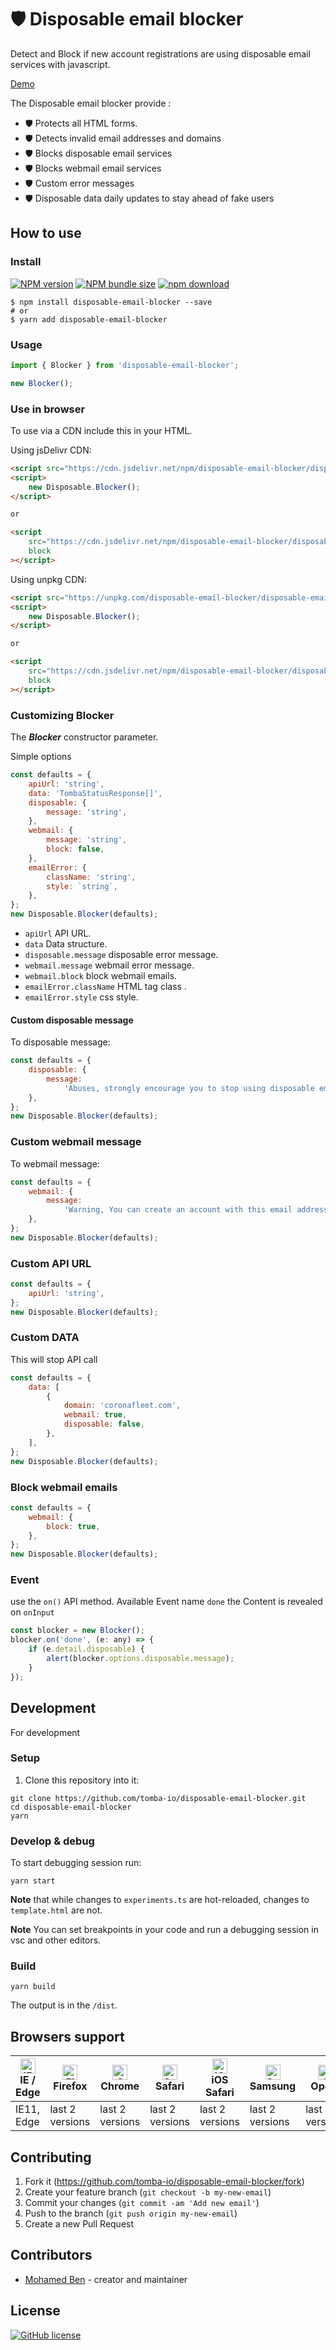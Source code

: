 # 🛡️ Disposable email blocker

Detect and Block if new account registrations are using disposable email services with javascript.

[Demo](https://tomba-io.github.io/disposable-email-blocker/)

The Disposable email blocker provide :

-   🛡️ Protects all HTML forms.
-   🛡️ Detects invalid email addresses and domains
-   🛡️ Blocks disposable email services
-   🛡️ Blocks webmail email services
-   🛡️ Custom error messages
-   🛡️ Disposable data daily updates to stay ahead of fake users

## How to use

### Install

[![NPM version][npm-image]][npm-url]
[![NPM bundle size][npm-bundle-size-image]][npm-url]
[![npm download][download-image]][download-url]

```shell
$ npm install disposable-email-blocker --save
# or
$ yarn add disposable-email-blocker
```

### Usage

```javascript
import { Blocker } from 'disposable-email-blocker';
```

```javascript
new Blocker();
```

### Use in browser

To use via a CDN include this in your HTML.

Using jsDelivr CDN:

```html
<script src="https://cdn.jsdelivr.net/npm/disposable-email-blocker/disposable-email-blocker.min.js"></script>
<script>
    new Disposable.Blocker();
</script>

or

<script
    src="https://cdn.jsdelivr.net/npm/disposable-email-blocker/disposable-email-blocker.min.js"
    block
></script>
```

Using unpkg CDN:

```html
<script src="https://unpkg.com/disposable-email-blocker/disposable-email-blocker.min.js"></script>
<script>
    new Disposable.Blocker();
</script>

or

<script
    src="https://cdn.jsdelivr.net/npm/disposable-email-blocker/disposable-email-blocker.min.js"
    block
></script>
```

### Customizing Blocker

The **_Blocker_** constructor parameter.

Simple options

```javascript
const defaults = {
    apiUrl: 'string',
    data: 'TombaStatusResponse[]',
    disposable: {
        message: 'string',
    },
    webmail: {
        message: 'string',
        block: false,
    },
    emailError: {
        className: 'string',
        style: `string`,
    },
};
new Disposable.Blocker(defaults);
```

-   `apiUrl` API URL.
-   `data` Data structure.
-   `disposable.message` disposable error message.
-   `webmail.message` webmail error message.
-   `webmail.block` block webmail emails.
-   `emailError.className` HTML tag class .
-   `emailError.style` css style.

#### Custom disposable message

To disposable message:

```javascript
const defaults = {
    disposable: {
        message:
            'Abuses, strongly encourage you to stop using disposable email',
    },
};
new Disposable.Blocker(defaults);
```

### Custom webmail message

To webmail message:

```javascript
const defaults = {
    webmail: {
        message:
            'Warning, You can create an account with this email address, but we strongly encourage you to use a professional email address',
    },
};
new Disposable.Blocker(defaults);
```

### Custom API URL

```javascript
const defaults = {
    apiUrl: 'string',
};
new Disposable.Blocker(defaults);
```

### Custom DATA

This will stop API call

```javascript
const defaults = {
    data: [
        {
            domain: 'coronafleet.com',
            webmail: true,
            disposable: false,
        },
    ],
};
new Disposable.Blocker(defaults);
```

### Block webmail emails

```javascript
const defaults = {
    webmail: {
        block: true,
    },
};
new Disposable.Blocker(defaults);
```

### Event

use the `on()` API method.
Available Event name `done` the Content is revealed on `onInput`

```javascript
const blocker = new Blocker();
blocker.on('done', (e: any) => {
    if (e.detail.disposable) {
        alert(blocker.options.disposable.message);
    }
});
```

## Development

For development

### Setup

1. Clone this repository into it:

```shell
git clone https://github.com/tomba-io/disposable-email-blocker.git
cd disposable-email-blocker
yarn
```

### Develop & debug

To start debugging session run:

```shell
yarn start
```

**Note** that while changes to `experiments.ts`
are hot-reloaded, changes to `template.html` are not.

**Note** You can set breakpoints in your code and run a debugging session in vsc and other editors.

### Build

```shell
yarn build
```

The output is in the `/dist`.

## Browsers support

| [<img src="https://raw.githubusercontent.com/alrra/browser-logos/master/src/edge/edge_48x48.png" alt="IE / Edge" width="24px" height="24px" />](http://godban.github.io/browsers-support-badges/)<br/>IE / Edge | [<img src="https://raw.githubusercontent.com/alrra/browser-logos/master/src/firefox/firefox_48x48.png" alt="Firefox" width="24px" height="24px" />](http://godban.github.io/browsers-support-badges/)<br/>Firefox | [<img src="https://raw.githubusercontent.com/alrra/browser-logos/master/src/chrome/chrome_48x48.png" alt="Chrome" width="24px" height="24px" />](http://godban.github.io/browsers-support-badges/)<br/>Chrome | [<img src="https://raw.githubusercontent.com/alrra/browser-logos/master/src/safari/safari_48x48.png" alt="Safari" width="24px" height="24px" />](http://godban.github.io/browsers-support-badges/)<br/>Safari | [<img src="https://raw.githubusercontent.com/alrra/browser-logos/master/src/safari-ios/safari-ios_48x48.png" alt="iOS Safari" width="24px" height="24px" />](http://godban.github.io/browsers-support-badges/)<br/>iOS Safari | [<img src="https://raw.githubusercontent.com/alrra/browser-logos/master/src/samsung-internet/samsung-internet_48x48.png" alt="Samsung" width="24px" height="24px" />](http://godban.github.io/browsers-support-badges/)<br/>Samsung | [<img src="https://raw.githubusercontent.com/alrra/browser-logos/master/src/opera/opera_48x48.png" alt="Opera" width="24px" height="24px" />](http://godban.github.io/browsers-support-badges/)<br/>Opera |
| --------- | --------- | --------- | --------- | --------- | --------- | --------- |
| IE11, Edge| last 2 versions| last 2 versions| last 2 versions| last 2 versions| last 2 versions| last 2 versions


## Contributing

1. Fork it (<https://github.com/tomba-io/disposable-email-blocker/fork>)
2. Create your feature branch (`git checkout -b my-new-email`)
3. Commit your changes (`git commit -am 'Add new email'`)
4. Push to the branch (`git push origin my-new-email`)
5. Create a new Pull Request

## Contributors

-   [Mohamed Ben](https://github.com/benemohamed) - creator and maintainer

## License

[![GitHub license](https://img.shields.io/github/license/tomba-io/disposable-email-blocker.svg)](https://github.com/tomba-io/disposable-email-blocker)


<!-- Links: -->
[npm-image]: https://img.shields.io/npm/v/disposable-email-blocker
[npm-url]: https://npmjs.org/package/disposable-email-blocker
[npm-bundle-size-image]: https://img.shields.io/bundlephobia/min/disposable-email-blocker

[download-image]: https://img.shields.io/npm/dt/disposable-email-blocker
[download-url]: https://npmjs.org/package/disposable-email-blocker